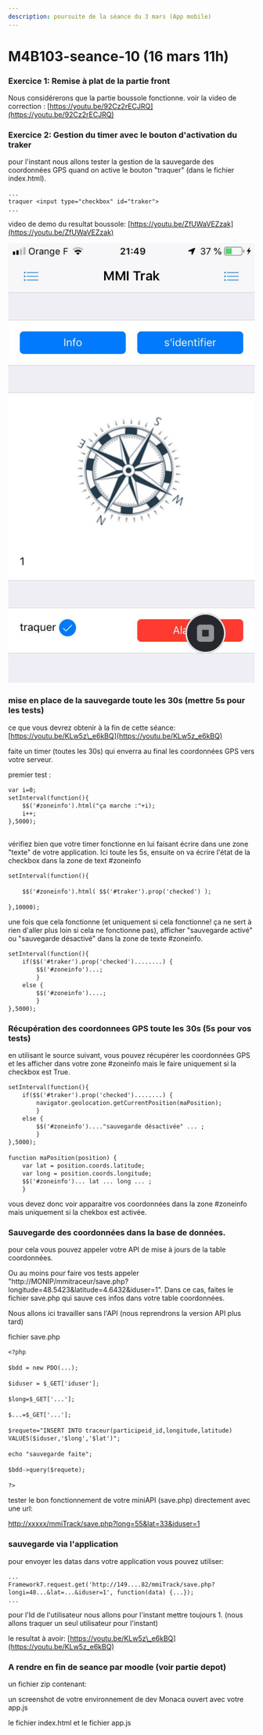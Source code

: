 ```yaml
---
description: poursuite de la séance du 3 mars (App mobile)
---
```


# M4B103-seance-10 \(16 mars 11h\)

### Exercice 1: Remise à plat de la partie front

Nous considérerons que la partie boussole fonctionne. voir la video de correction : [https://youtu.be/92Cz2rECJRQ](https://youtu.be/92Cz2rECJRQ)

### Exercice 2: Gestion du timer avec le bouton d'activation du traker

pour l'instant nous allons tester la gestion de la sauvegarde des coordonnées GPS quand on active le bouton "traquer" \(dans le fichier index.html\). 

```text
...
traquer <input type="checkbox" id="traker"> 
...
```

video de demo du resultat boussole: [https://youtu.be/ZfUWaVEZzak](https://youtu.be/ZfUWaVEZzak)

![](.gitbook/assets/img_8922.jpg)

### mise en place de la sauvegarde toute les 30s \(mettre 5s pour les tests\)

ce que vous devrez obtenir à la fin de cette séance: [https://youtu.be/KLw5z\_e6kBQ](https://youtu.be/KLw5z_e6kBQ)

faite un timer \(toutes les 30s\) qui enverra au final les coordonnées GPS vers votre serveur.

premier test :

```text
var i=0;
setInterval(function(){
    $$('#zoneinfo').html("ça marche :"+i);
    i++;
},5000);


```

vérifiez bien que votre timer fonctionne en lui faisant écrire dans une zone "texte" de votre application. Ici toute les 5s, ensuite on va écrire l'état de la checkbox dans la zone de text \#zoneinfo

```text
setInterval(function(){

    $$('#zoneinfo').html( $$('#traker').prop('checked') );

},10000);
```

une fois que cela fonctionne \(et uniquement si cela fonctionne! ça ne sert à rien d'aller plus loin si cela ne fonctionne pas\), afficher "sauvegarde activé" ou "sauvegarde désactivé" dans la zone de texte \#zoneinfo.

```text
setInterval(function(){
    if($$('#traker').prop('checked')........) {
        $$('#zoneinfo')...;
        }
    else {
        $$('#zoneinfo')....;
        }
},5000);
```

### Récupération des coordonnees GPS toute les 30s \(5s pour vos tests\)

en utilisant le source suivant, vous pouvez récupérer les coordonnées GPS et les afficher dans votre zone \#zoneinfo mais le faire uniquement si la checkbox est True.

```text
setInterval(function(){
    if($$('#traker').prop('checked')........) {
        navigator.geolocation.getCurrentPosition(maPosition);
        }
    else {
        $$('#zoneinfo')...."sauvegarde désactivée" ... ;
        }
},5000);

function maPosition(position) {
    var lat = position.coords.latitude;
    var long = position.coords.longitude;
    $$('#zoneinfo')... lat ... long ... ;
    }
```

vous devez donc voir apparaitre vos coordonnées dans la zone \#zoneinfo mais uniquement si la chekbox est activée.

### Sauvegarde des coordonnées dans la base de données.

pour cela vous pouvez appeler votre API de mise à jours de la table coordonnées. 

Ou au moins pour faire vos tests appeler "http://MONIP/mmitraceur/save.php?longitude=48.5423&latitude=4.6432&iduser=1". Dans ce cas, faites le fichier save.php qui sauve ces infos dans votre table coordonnées. 

Nous allons ici travailler sans l'API \(nous reprendrons la version API plus tard\)

fichier save.php

```text
<?php

$bdd = new PDO(...);

$iduser = $_GET['iduser'];

$long=$_GET['...'];

$...=$_GET['...'];

$requete="INSERT INTO traceur(participeid_id,longitude,latitude) VALUES($iduser,'$long','$lat')";

echo "sauvegarde faite";

$bdd->query($requete);

?>
```

tester le bon fonctionnement de votre miniAPI \(save.php\) directement avec une url:

[http://xxxxx/mmiTrack/save.php?long=55&lat=33&iduser=1](http://149.91.88.82/fabrice/mobile/mmiTrack/save.php?long=55&lat=33&iduser=1)

### sauvegarde via l'application

pour envoyer les datas dans votre application vous pouvez utiliser:

```text
...
Framework7.request.get('http://149....82/mmiTrack/save.php?longi=48...&lat=...&iduser=1', function(data) {...});
...
```

pour l'Id de l'utilisateur nous allons pour l'instant mettre toujours 1. \(nous allons traquer un seul utilisateur pour l'instant\)

le resultat à avoir: [https://youtu.be/KLw5z\_e6kBQ](https://youtu.be/KLw5z_e6kBQ)

### A rendre en fin de seance par moodle \(voir partie depot\)

un fichier zip contenant:

un screenshot de votre environnement de dev Monaca ouvert avec votre app.js

le fichier index.html et le fichier app.js

